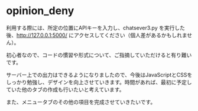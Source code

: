 # opinion_deny
利用する際には、所定の位置にAPIキーを入力し、chatsever3.py を実行した後、http://127.0.0.1:5000/ にアクセスしてください（個人差があるかもしれません）。

初心者なので、コードの慣習や形式について、ご指摘していただけると有り難いです。

サーバー上での出力はできるようになりましたので、今後はJavaScriptとCSSをしっかり勉強し、デザインを向上させていきます。時間があれば、最初に予定していた他のタブの作成も行いたいと考えています。

また、メニュータブのその他の項目を完成させていきたいです。
